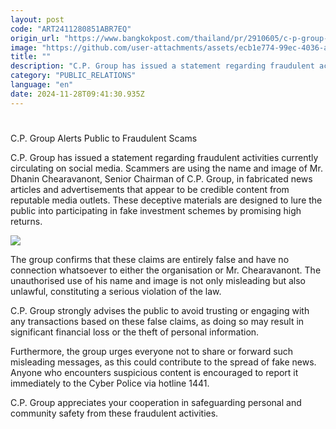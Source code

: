 ```yaml
---
layout: post
code: "ART2411280851ABR7EQ"
origin_url: "https://www.bangkokpost.com/thailand/pr/2910605/c-p-group-alerts-public-to-fraudulent-scams"
image: "https://github.com/user-attachments/assets/ecb1e774-99ec-4036-a665-c5b9213dec65"
title: ""
description: "C.P. Group has issued a statement regarding fraudulent activities currently circulating on social media. Scammers are using the name and image of Mr. Dhanin Chearavanont, Senior Chairman of C.P. Group, in fabricated news articles and advertisements that appear to be credible content from reputable media outlets. These deceptive materials are designed to lure the public into participating in fake investment schemes by promising high returns."
category: "PUBLIC_RELATIONS"
language: "en"
date: 2024-11-28T09:41:30.935Z
---
```


# 

C.P. Group Alerts Public to Fraudulent Scams

C.P. Group has issued a statement regarding fraudulent activities currently circulating on social media. Scammers are using the name and image of Mr. Dhanin Chearavanont, Senior Chairman of C.P. Group, in fabricated news articles and advertisements that appear to be credible content from reputable media outlets. These deceptive materials are designed to lure the public into participating in fake investment schemes by promising high returns.

![](https://github.com/user-attachments/assets/c4b0acf8-a4c1-40c0-8583-03d86159c1da)

The group confirms that these claims are entirely false and have no connection whatsoever to either the organisation or Mr. Chearavanont. The unauthorised use of his name and image is not only misleading but also unlawful, constituting a serious violation of the law.

C.P. Group strongly advises the public to avoid trusting or engaging with any transactions based on these false claims, as doing so may result in significant financial loss or the theft of personal information.

Furthermore, the group urges everyone not to share or forward such misleading messages, as this could contribute to the spread of fake news. Anyone who encounters suspicious content is encouraged to report it immediately to the Cyber Police via hotline 1441.

C.P. Group appreciates your cooperation in safeguarding personal and community safety from these fraudulent activities.